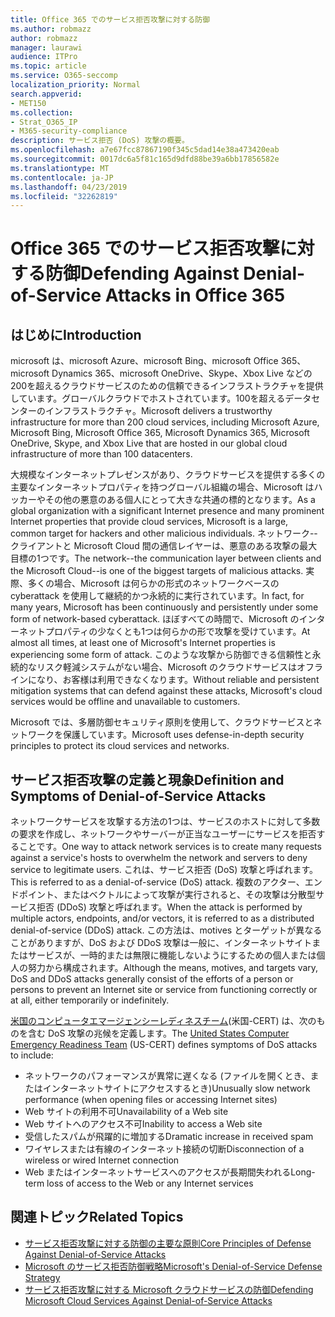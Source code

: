 ```yaml
---
title: Office 365 でのサービス拒否攻撃に対する防御
ms.author: robmazz
author: robmazz
manager: laurawi
audience: ITPro
ms.topic: article
ms.service: O365-seccomp
localization_priority: Normal
search.appverid:
- MET150
ms.collection:
- Strat_O365_IP
- M365-security-compliance
description: サービス拒否 (DoS) 攻撃の概要。
ms.openlocfilehash: a7e67fcc87867190f345c5dad14e38a473420eab
ms.sourcegitcommit: 0017dc6a5f81c165d9dfd88be39a6bb17856582e
ms.translationtype: MT
ms.contentlocale: ja-JP
ms.lasthandoff: 04/23/2019
ms.locfileid: "32262819"
---
```

# <a name="defending-against-denial-of-service-attacks-in-office-365"></a><span data-ttu-id="745c6-103">Office 365 でのサービス拒否攻撃に対する防御</span><span class="sxs-lookup"><span data-stu-id="745c6-103">Defending Against Denial-of-Service Attacks in Office 365</span></span>

## <a name="introduction"></a><span data-ttu-id="745c6-104">はじめに</span><span class="sxs-lookup"><span data-stu-id="745c6-104">Introduction</span></span>
<span data-ttu-id="745c6-105">microsoft は、microsoft Azure、microsoft Bing、microsoft Office 365、microsoft Dynamics 365、microsoft OneDrive、Skype、Xbox Live などの200を超えるクラウドサービスのための信頼できるインフラストラクチャを提供しています。グローバルクラウドでホストされています。100を超えるデータセンターのインフラストラクチャ。</span><span class="sxs-lookup"><span data-stu-id="745c6-105">Microsoft delivers a trustworthy infrastructure for more than 200 cloud services, including Microsoft Azure, Microsoft Bing, Microsoft Office 365, Microsoft Dynamics 365, Microsoft OneDrive, Skype, and Xbox Live that are hosted in our global cloud infrastructure of more than 100 datacenters.</span></span>

<span data-ttu-id="745c6-106">大規模なインターネットプレゼンスがあり、クラウドサービスを提供する多くの主要なインターネットプロパティを持つグローバル組織の場合、Microsoft はハッカーやその他の悪意のある個人にとって大きな共通の標的となります。</span><span class="sxs-lookup"><span data-stu-id="745c6-106">As a global organization with a significant Internet presence and many prominent Internet properties that provide cloud services, Microsoft is a large, common target for hackers and other malicious individuals.</span></span> <span data-ttu-id="745c6-107">ネットワーク--クライアントと Microsoft Cloud 間の通信レイヤーは、悪意のある攻撃の最大目標の1つです。</span><span class="sxs-lookup"><span data-stu-id="745c6-107">The network--the communication layer between clients and the Microsoft Cloud--is one of the biggest targets of malicious attacks.</span></span> <span data-ttu-id="745c6-108">実際、多くの場合、Microsoft は何らかの形式のネットワークベースの cyberattack を使用して継続的かつ永続的に実行されています。</span><span class="sxs-lookup"><span data-stu-id="745c6-108">In fact, for many years, Microsoft has been continuously and persistently under some form of network-based cyberattack.</span></span> <span data-ttu-id="745c6-109">ほぼすべての時間で、Microsoft のインターネットプロパティの少なくとも1つは何らかの形で攻撃を受けています。</span><span class="sxs-lookup"><span data-stu-id="745c6-109">At almost all times, at least one of Microsoft's Internet properties is experiencing some form of attack.</span></span> <span data-ttu-id="745c6-110">このような攻撃から防御できる信頼性と永続的なリスク軽減システムがない場合、Microsoft のクラウドサービスはオフラインになり、お客様は利用できなくなります。</span><span class="sxs-lookup"><span data-stu-id="745c6-110">Without reliable and persistent mitigation systems that can defend against these attacks, Microsoft's cloud services would be offline and unavailable to customers.</span></span>

<span data-ttu-id="745c6-111">Microsoft では、多層防御セキュリティ原則を使用して、クラウドサービスとネットワークを保護しています。</span><span class="sxs-lookup"><span data-stu-id="745c6-111">Microsoft uses defense-in-depth security principles to protect its cloud services and networks.</span></span> 

## <a name="definition-and-symptoms-of-denial-of-service-attacks"></a><span data-ttu-id="745c6-112">サービス拒否攻撃の定義と現象</span><span class="sxs-lookup"><span data-stu-id="745c6-112">Definition and Symptoms of Denial-of-Service Attacks</span></span>
<span data-ttu-id="745c6-113">ネットワークサービスを攻撃する方法の1つは、サービスのホストに対して多数の要求を作成し、ネットワークやサーバーが正当なユーザーにサービスを拒否することです。</span><span class="sxs-lookup"><span data-stu-id="745c6-113">One way to attack network services is to create many requests against a service's hosts to overwhelm the network and servers to deny service to legitimate users.</span></span> <span data-ttu-id="745c6-114">これは、サービス拒否 (DoS) 攻撃と呼ばれます。</span><span class="sxs-lookup"><span data-stu-id="745c6-114">This is referred to as a denial-of-service (DoS) attack.</span></span> <span data-ttu-id="745c6-115">複数のアクター、エンドポイント、またはベクトルによって攻撃が実行されると、その攻撃は分散型サービス拒否 (DDoS) 攻撃と呼ばれます。</span><span class="sxs-lookup"><span data-stu-id="745c6-115">When the attack is performed by multiple actors, endpoints, and/or vectors, it is referred to as a distributed denial-of-service (DDoS) attack.</span></span> <span data-ttu-id="745c6-116">この方法は、motives とターゲットが異なることがありますが、DoS および DDoS 攻撃は一般に、インターネットサイトまたはサービスが、一時的または無限に機能しないようにするための個人または個人の努力から構成されます。</span><span class="sxs-lookup"><span data-stu-id="745c6-116">Although the means, motives, and targets vary, DoS and DDoS attacks generally consist of the efforts of a person or persons to prevent an Internet site or service from functioning correctly or at all, either temporarily or indefinitely.</span></span>

<span data-ttu-id="745c6-117">[米国のコンピュータエマージェンシーレディネスチーム](https://www.us-cert.gov/)(米国-CERT) は、次のものを含む DoS 攻撃の兆候を定義します。</span><span class="sxs-lookup"><span data-stu-id="745c6-117">The [United States Computer Emergency Readiness Team](https://www.us-cert.gov/) (US-CERT) defines symptoms of DoS attacks to include:</span></span>
- <span data-ttu-id="745c6-118">ネットワークのパフォーマンスが異常に遅くなる (ファイルを開くとき、またはインターネットサイトにアクセスするとき)</span><span class="sxs-lookup"><span data-stu-id="745c6-118">Unusually slow network performance (when opening files or accessing Internet sites)</span></span>
- <span data-ttu-id="745c6-119">Web サイトの利用不可</span><span class="sxs-lookup"><span data-stu-id="745c6-119">Unavailability of a Web site</span></span>
- <span data-ttu-id="745c6-120">Web サイトへのアクセス不可</span><span class="sxs-lookup"><span data-stu-id="745c6-120">Inability to access a Web site</span></span>
- <span data-ttu-id="745c6-121">受信したスパムが飛躍的に増加する</span><span class="sxs-lookup"><span data-stu-id="745c6-121">Dramatic increase in received spam</span></span>
- <span data-ttu-id="745c6-122">ワイヤレスまたは有線のインターネット接続の切断</span><span class="sxs-lookup"><span data-stu-id="745c6-122">Disconnection of a wireless or wired Internet connection</span></span>
- <span data-ttu-id="745c6-123">Web またはインターネットサービスへのアクセスが長期間失われる</span><span class="sxs-lookup"><span data-stu-id="745c6-123">Long-term loss of access to the Web or any Internet services</span></span>

## <a name="related-topics"></a><span data-ttu-id="745c6-124">関連トピック</span><span class="sxs-lookup"><span data-stu-id="745c6-124">Related Topics</span></span>
- [<span data-ttu-id="745c6-125">サービス拒否攻撃に対する防御の主要な原則</span><span class="sxs-lookup"><span data-stu-id="745c6-125">Core Principles of Defense Against Denial-of-Service Attacks</span></span>](office-365-core-principles-of-defense-against-dos-attacks.md)
- [<span data-ttu-id="745c6-126">Microsoft のサービス拒否防御戦略</span><span class="sxs-lookup"><span data-stu-id="745c6-126">Microsoft's Denial-of-Service Defense Strategy</span></span>](office-365-microsoft-dos-defense-strategy.md)
- [<span data-ttu-id="745c6-127">サービス拒否攻撃に対する Microsoft クラウドサービスの防御</span><span class="sxs-lookup"><span data-stu-id="745c6-127">Defending Microsoft Cloud Services Against Denial-of-Service Attacks</span></span>](office-365-defending-cloud-services-against-dos-attacks.md)
